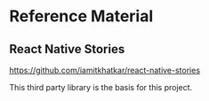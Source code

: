 # Reference Material

## React Native Stories

https://github.com/iamitkhatkar/react-native-stories

This third party library is the basis for this project.
